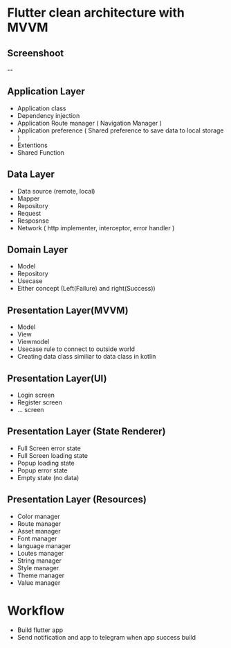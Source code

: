 # Flutter clean architecture with MVVM

## Screenshoot 
--

## Application Layer
- Application class
- Dependency injection
- Application Route manager ( Navigation Manager )
- Application preference ( Shared preference to save data to local storage )
- Extentions
- Shared Function

## Data Layer
- Data source (remote, local)
- Mapper
- Repository
- Request
- Resposnse
- Network ( http implementer, interceptor, error handler )

## Domain Layer
- Model
- Repository
- Usecase
- Either concept (Left(Failure) and right(Success))

## Presentation Layer(MVVM)
- Model
- View
- Viewmodel
- Usecase rule to connect to outside world
- Creating data class similiar to data class in kotlin 

## Presentation Layer(UI)
- Login screen
- Register screen
- ... screen

## Presentation Layer (State Renderer)
- Full Screen error state
- Full Screen loading state
- Popup loading state
- Popup error state
- Empty state (no data)

## Presentation Layer (Resources)
- Color manager
- Route manager
- Asset manager
- Font manager
- language manager
- Loutes manager
- String manager
- Style manager
- Theme manager
- Value manager

# Workflow
- Build flutter app
- Send notification and app to telegram when app success build  

